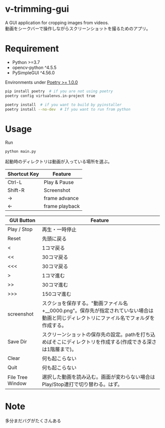 # v-trimming-gui
A GUI application for cropping images from videos.  
動画をシークバーで操作しながらスクリーンショットを撮るためのアプリ。

# Requirement
* Python >=3.7
* opencv-python ^4.5.5
* PySimpleGUI ^4.56.0

Environments under [Poetry >= 1.0.0](https://python-poetry.org/)
```bash
pip install poetry  # if you are not using poetry
poetry config virtualenvs.in-project true

poetry install  # if you want to build by pyinstaller
poetry install --no-dev  # If you want to run from python
```

# Usage
Run  
```bash
python main.py
```
起動時のディレクトリは動画が入っている場所を選ぶ。

| Shortcut Key | Feature |
| ------------- | ------------- |
| Ctrl-L  | Play & Pause  |
| Shift-R  | Screenshot  |
| →  | frame advance  |
| ←  | frame playback  |

| GUI Button | Feature |
| ------------- | ------------- |
| Play / Stop  | 再生・一時停止  |
| Reset  | 先頭に戻る  |
| <  | 1コマ戻る  |
| <<  | 30コマ戻る  |
| <<<  | 30コマ戻る  |
| >  | 1コマ進む  |
| >>  | 30コマ進む  |
| >>>  | 150コマ進む  |
| screenshot  | スクショを保存する。"動画ファイル名+__0000.png"。保存先が指定されていない場合は動画と同じディレクトリにファイル名でフォルダを作成する。  |
| Save Dir  | スクリーンショットの保存先の設定。pathを打ち込めばそこにディレクトリを作成する(作成できる深さは1階層まで)。  |
| Clear  | 何も起こらない  |
| Quit  | 何も起こらない  |
| File Tree Window  | 選択した動画を読み込む。画面が変わらない場合はPlay/Stop連打で切り替わる。はず。  |


# Note
多分まだバグがたくさんある
